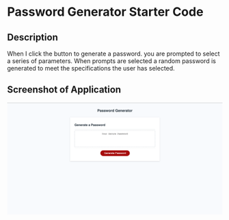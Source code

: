 # Password Generator Starter Code

## Description

When I click the button to generate a password. you are prompted to select a series of parameters. When prompts are selected a random password is generated to meet the specifications the user has selected.

## Screenshot of Application

![password-generator-screenshot](<images/password-generator screenshot .png>)

